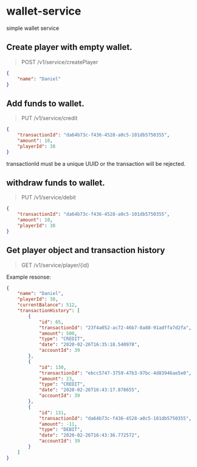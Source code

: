 # wallet-service
simple wallet service

## Create player with empty wallet.
<blockquote> POST /v1/service/createPlayer </blockquote>

```json
{
    "name": "Daniel"
}
```

## Add funds to wallet.
<blockquote> PUT /v1/service/credit </blockquote>

```json
{
	"transactionId": "da64b73c-f436-4528-a0c5-101db5750355",
	"amount": 10,
	"playerId": 38
}
```

transactionId must be a unique UUID or the transaction will be rejected.

## withdraw funds to wallet.
<blockquote> PUT /v1/service/debit </blockquote>

```json
{
	"transactionId": "da64b73c-f436-4528-a0c5-101db5750355",
	"amount": 10,
	"playerId": 38
}
```

## Get player object and transaction history
<blockquote> GET /v1/service/player/{id} </blockquote>

Example resonse:
```json
{
    "name": "Daniel",
    "playerId": 38,
    "currentBalance": 512,
    "transactionHistory": [
        {
            "id": 65,
            "transactionId": "23f4a052-ac72-46b7-8a88-91adffa7d2fa",
            "amount": 500,
            "type": "CREDIT",
            "date": "2020-02-26T16:35:18.540978",
            "accountId": 39
        },
        {
            "id": 130,
            "transactionId": "ebcc5747-3759-47b3-97bc-4d83946ae5e0",
            "amount": 23,
            "type": "CREDIT",
            "date": "2020-02-26T16:43:17.878655",
            "accountId": 39
        },
        {
            "id": 131,
            "transactionId": "da64b73c-f436-4528-a0c5-101db5750355",
            "amount": -11,
            "type": "DEBIT",
            "date": "2020-02-26T16:43:36.772572",
            "accountId": 39
        }
    ]
}
```